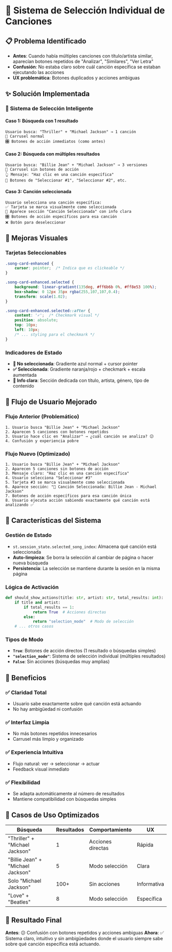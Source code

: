 # 🎯 Sistema de Selección Individual de Canciones

## 📋 Problema Identificado
- **Antes**: Cuando había múltiples canciones con título/artista similar, aparecían botones repetidos de "Analizar", "Similares", "Ver Letra"
- **Confusión**: No estaba claro sobre cuál canción específica se estaban ejecutando las acciones
- **UX problemática**: Botones duplicados y acciones ambiguas

## ✨ Solución Implementada

### 🎯 **Sistema de Selección Inteligente**

#### **Caso 1: Búsqueda con 1 resultado**
```
Usuario busca: "Thriller" + "Michael Jackson" → 1 canción
🎵 Carrusel normal
🎛️ Botones de acción inmediatos (como antes)
```

#### **Caso 2: Búsqueda con múltiples resultados**
```
Usuario busca: "Billie Jean" + "Michael Jackson" → 3 versiones
🎵 Carrusel sin botones de acción
👆 Mensaje: "Haz clic en una canción específica"
🔲 Botones de "Seleccionar #1", "Seleccionar #2", etc.
```

#### **Caso 3: Canción seleccionada**
```
Usuario selecciona una canción específica:
✅ Tarjeta se marca visualmente como seleccionada
🎯 Aparece sección "Canción Seleccionada" con info clara
🎛️ Botones de acción específicos para esa canción
❌ Botón para deseleccionar
```

## 🎨 Mejoras Visuales

### **Tarjetas Seleccionables**
```css
.song-card-enhanced {
    cursor: pointer;  /* Indica que es clickeable */
}

.song-card-enhanced.selected {
    background: linear-gradient(135deg, #ff6b6b 0%, #ff8e53 100%);
    box-shadow: 0 12px 35px rgba(255,107,107,0.4);
    transform: scale(1.02);
}

.song-card-enhanced.selected::after {
    content: '✓';  /* Checkmark visual */
    position: absolute;
    top: 10px;
    left: 10px;
    /* ... styling para el checkmark */
}
```

### **Indicadores de Estado**
- **🔲 No seleccionada**: Gradiente azul normal + cursor pointer
- **✅ Seleccionada**: Gradiente naranja/rojo + checkmark + escala aumentada
- **🎯 Info clara**: Sección dedicada con título, artista, género, tipo de contenido

## 🔄 Flujo de Usuario Mejorado

### **Flujo Anterior (Problemático)**
```
1. Usuario busca "Billie Jean" + "Michael Jackson"
2. Aparecen 5 canciones con botones repetidos
3. Usuario hace clic en "Analizar" → ¿cuál canción se analiza? 😕
4. Confusión y experiencia pobre
```

### **Flujo Nuevo (Optimizado)**
```
1. Usuario busca "Billie Jean" + "Michael Jackson"
2. Aparecen 5 canciones sin botones de acción
3. Mensaje claro: "Haz clic en una canción específica"
4. Usuario selecciona "Seleccionar #3"
5. Tarjeta #3 se marca visualmente como seleccionada
6. Aparece sección: "🎯 Canción Seleccionada: Billie Jean - Michael Jackson"
7. Botones de acción específicos para esa canción única
8. Usuario ejecuta acción sabiendo exactamente qué canción está analizando ✅
```

## 📱 Características del Sistema

### **Gestión de Estado**
- `st.session_state.selected_song_index`: Almacena qué canción está seleccionada
- **Auto-limpieza**: Se borra la selección al cambiar de página o hacer nueva búsqueda
- **Persistencia**: La selección se mantiene durante la sesión en la misma página

### **Lógica de Activación**
```python
def should_show_actions(title: str, artist: str, total_results: int):
    if title and artist:
        if total_results == 1:
            return True  # Acciones directas
        else:
            return "selection_mode"  # Modo de selección
    # ... otros casos
```

### **Tipos de Modo**
- **`True`**: Botones de acción directos (1 resultado o búsquedas simples)
- **`"selection_mode"`**: Sistema de selección individual (múltiples resultados)
- **`False`**: Sin acciones (búsquedas muy amplias)

## 🎯 Beneficios

### ✅ **Claridad Total**
- Usuario sabe exactamente sobre qué canción está actuando
- No hay ambigüedad ni confusión

### ✅ **Interfaz Limpia**
- No más botones repetidos innecesarios
- Carrusel más limpio y organizado

### ✅ **Experiencia Intuitiva**
- Flujo natural: ver → seleccionar → actuar
- Feedback visual inmediato

### ✅ **Flexibilidad**
- Se adapta automáticamente al número de resultados
- Mantiene compatibilidad con búsquedas simples

## 🚀 Casos de Uso Optimizados

| Búsqueda | Resultados | Comportamiento | UX |
|----------|------------|----------------|-----|
| "Thriller" + "Michael Jackson" | 1 | Acciones directas | Rápida |
| "Billie Jean" + "Michael Jackson" | 5 | Modo selección | Clara |
| Solo "Michael Jackson" | 100+ | Sin acciones | Informativa |
| "Love" + "Beatles" | 8 | Modo selección | Específica |

## 🎉 Resultado Final

**Antes**: 😕 Confusión con botones repetidos y acciones ambiguas
**Ahora**: ✅ Sistema claro, intuitivo y sin ambigüedades donde el usuario siempre sabe sobre qué canción específica está actuando.
